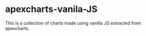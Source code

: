 # apexcharts-vanila-JS
This is a collection of charts made using vanilla JS extracted from apexcharts.
